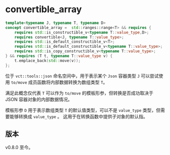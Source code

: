 # **convertible_array**

```cpp
template<typename J, typename T, typename D>
concept convertible_array =  std::ranges::range<T> && requires {
    requires std::is_constructible_v<typename T::value_type,D>;
    requires convertible<J, typename T::value_type>;
    requires std::is_default_constructible_v<T>;
    requires std::is_default_constructible_v<typename T::value_type>;
    requires std::is_copy_constructible_v<typename T::value_type>;
} && requires (T t, typename T::value_type v) {
    t.emplace_back(std::move(v));
};
```

位于 `vct::tools::json` 命名空间中，用于表示某个 `Json` 容器类型 `J` 可以尝试使用 `to/move` 成员函数将内部数据转换为数组类型 `T`。

满足此概念仅代表 `T` 可以作为 `to/move` 的模板形参，但转换是否成功取决于 JSON 容器对象的内部数据情况。

模板形参 `D` 用于表示数组类型 `T` 的默认值类型，可以不是 `value_type` 类型，但需要能够转换成 `value_type` 。
这用于在转换函数中提供子对象的默认指。

## 版本

v0.8.0 至今。





